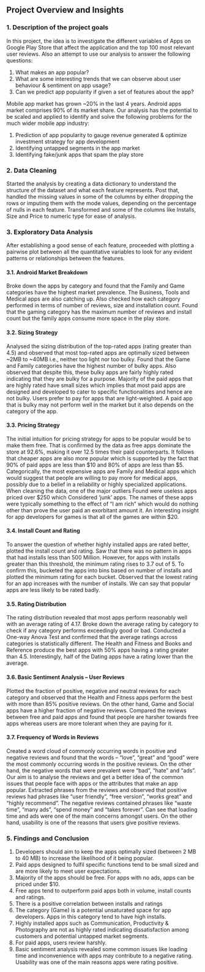 ## Project Overview and Insights

### 1. Description of the project goals
In this project, the idea is to investigate the different variables of Apps on Google Play Store that affect the application and the top 100 most relevant user reviews. Also an attempt to use our analysis to answer the following questions:
1. What makes an app popular?
2. What are some interesting trends that we can observe about user behaviour & sentiment on app usage?
3. Can we predict app popularity if given a set of features about the app?

Mobile app market has grown ~20% in the last 4 years. Android apps market comprises 90% of its market share. Our analysis has the potential to be scaled and applied to identify and solve the following problems for the much wider mobile app industry:
1. Prediction of app popularity to gauge revenue generated & optimize investment strategy for app development
2. Identifying untapped segments in the app market
3. Identifying fake/junk apps that spam the play store

### 2. Data Cleaning
Started the analysis by creating a data dictionary to understand the structure of the dataset and what each feature represents. Post that, handled the missing values in some of the columns by either dropping the rows or imputing them with the mode values, depending on the percentage of nulls in each feature. Transformed and some of the columns like Installs, Size and Price to numeric type for ease of analysis.

### 3. Exploratory Data Analysis
After establishing a good sense of each feature, proceeded with plotting a pairwise plot between all the quantitative variables to look for any evident patterns or relationships between the features.

#### 3.1. Android Market Breakdown
Broke down the apps by category and found that the Family and Game categories have the highest market prevalence. The Business, Tools and Medical apps are also catching up. Also checked how each category performed in terms of number of reviews, size and installation count. Found that the gaming category has the maximum number of reviews and install count but the family apps consume more space in the play store.

#### 3.2. Sizing Strategy 
Analysed the sizing distribution of the top-rated apps (rating greater than 4.5) and observed that most top-rated apps are optimally sized between ~2MB to ~40MB i.e., neither too light nor too bulky. Found that the Game and Family categories have the highest number of bulky apps. Also observed that despite this, these bulky apps are fairly highly rated indicating that they are bulky for a purpose. Majority of the paid apps that are highly rated have small sizes which implies that most paid apps are designed and developed to cater to specific functionalities and hence are not bulky. Users prefer to pay for apps that are light-weighted. A paid app that is bulky may not perform well in the market but it also depends on the category of the app.

#### 3.3. Pricing Strategy
The initial intuition for pricing strategy for apps to be popular would be to make them free. That is confirmed by the data as free apps dominate the store at 92.6%, making it over 12.5 times their paid counterparts. It follows that cheaper apps are also more popular which is supported by the fact that 90% of paid apps are less than $10 and 80% of apps are less than $5. Categorically, the most expensive apps are Family and Medical apps which would suggest that people are willing to pay more for medical apps, possibly due to a belief in a reliability or highly specialized applications.
When cleaning the data, one of the major outliers Found were useless apps priced over $250 which Considered ‘junk’ apps. The names of these apps were typically something to the effect of “I am rich” which would do nothing other than prove the user paid an exorbitant amount it. An interesting insight for app developers for games is that all of the games are within $20.

#### 3.4. Install Count and Rating 
To answer the question of whether highly installed apps are rated better, plotted the install count and rating. Saw that there was no pattern in apps that had installs less than 500 Million. However, for apps with installs greater than this threshold, the minimum rating rises to 3.7 out of 5. To confirm this, bucketed the apps into bins based on number of installs and plotted the minimum rating for each bucket. Observed that the lowest rating for an app increases with the number of installs. We can say that popular apps are less likely to be rated badly.

#### 3.5. Rating Distribution
The rating distribution revealed that most apps perform reasonably well with an average rating of 4.17. Broke down the average rating by category to check if any category performs exceedingly good or bad. Conducted a One-way Anova Test and confirmed that the average ratings across categories is statistically different. The Health and Fitness and Books and Reference produce the best apps with 50% apps having a rating greater than 4.5. Interestingly, half of the Dating apps have a rating lower than the average.

#### 3.6. Basic Sentiment Analysis – User Reviews
Plotted the fraction of positive, negative and neutral reviews for each category and observed that the Health and Fitness apps perform the best with more than 85% positive reviews. On the other hand, Game and Social apps have a higher fraction of negative reviews. Compared the reviews between free and paid apps and found that people are harsher towards free apps whereas users are more tolerant when they are paying for it.

#### 3.7. Frequency of Words in Reviews
Created a word cloud of commonly occurring words in positive and negative reviews and found that the words – “love”, “great” and “good” were the most commonly occurring words in the positive reviews. On the other hand, the negative words that were prevalent were “bad”, “hate” and “ads”.
Our aim is to analyse the reviews and get a better idea of the common issues that people face with apps or the attributes that make an app popular. Extracted phrases from the reviews and observed that positive reviews had phrases like “user friendly”, “free version”, “works great” and “highly recommend”. The negative reviews contained phrases like “waste time”, “many ads”, “spend money” and “takes forever”. Can see that loading time and ads were one of the main concerns amongst users. On the other hand, usability is one of the reasons that users give positive reviews.

### 5. Findings and Conclusion

1. Developers should aim to keep the apps optimally sized (between 2 MB to 40 MB) to increase the likelihood of it being popular.
2. Paid apps designed to fulfil specific functions tend to be small sized and are more likely to meet user expectations.
3. Majority of the apps should be free. For apps with no ads, apps can be priced under $10.
4. Free apps tend to outperform paid apps both in volume, install counts and ratings.
5. There is a positive correlation between installs and ratings
6. The category (Game) is a potential unsaturated space for app developers. Apps in this category tend to have high installs.
7. Highly installed apps such as Communication, Productivity & Photography are not as highly rated indicating dissatisfaction among customers and potential untapped market segments.
8. For paid apps, users review harshly.
9. Basic sentiment analysis revealed some common issues like loading time and inconvenience with apps may contribute to a negative rating. Usability was one of the main reasons apps were rating positive.
